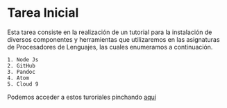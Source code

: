 # Tarea Inicial
Esta tarea consiste en la realización de un tutorial para la instalación de diversos componentes y herramientas que utilizaremos en las asignaturas de Procesadores de Lenguajes,  las cuales enumeramos a continuación.
   
    1. Node Js
    2. GitHub
    3. Pandoc
    4. Atom
    5. Cloud 9

Podemos acceder a estos turoriales pinchando [aquí](http://oscar-dmc.github.io/ULL-ESIT-GRADOII-PL/tareas-iniciales-Oscar-Dmc/Turoriales.html)